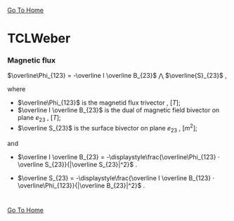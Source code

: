 [Go To Home](https://github.com/melchiorrecaruso/ADimPas)

# TCLWeber

### Magnetic flux

$\overline\Phi_{123} = -\overline I \overline B_{23}$ ⋀ $\overline{S}_{23}$ , 

where 

- $\overline\Phi_{123}$ is the magnetid flux trivector , $[T]$;
- $\overline I \overline B_{23}$ is the dual of magnetic field bivector on plane $e_{23}$ , $[T]$;
- $\overline S_{23}$ is the surface bivector on plane $e_{23}$ , $[m^2]$;

and


- $\overline I \overline B_{23} = -\displaystyle\frac{\overline\Phi_{123} ⋅ \overline S_{23}}{|\overline S_{23}|^2}$ . 

- $\overline S_{23} = -\displaystyle\frac{\overline I \overline B_{123} ⋅ \overline\Phi_{123}}{|\overline B_{23}|^2}$ . 

#
[Go To Home](https://github.com/melchiorrecaruso/ADimPas)
